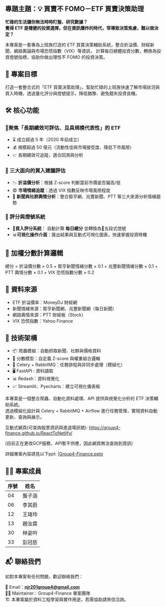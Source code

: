 ## 專題主題：💡 買賣不 FOMO－ETF 買賣決策助理

**忙碌的生活讓你無法時時盯盤、研究數據？**  
**覺得 ETF 是穩健的投資選擇，但在資訊爆炸的時代，常導致決策焦慮，難以做決定？**

本專案是一套專為上班族打造的 ETF 買賣決策輔助系統，整合折溢價、財經新聞、網路輿論與市場恐慌指數（VIX）等資訊，
計算每日總體投資分數，轉換為投資燈號指標，協助你做出理性不 FOMO 的投資決策。

## 🎯 專案目標

打造一套整合式的「ETF 買賣決策助理」，幫助忙碌的上班族快速了解市場狀況與買入時機，透過量化評分與燈號提示，降低猶豫、避免錯失投資良機。

## 🛠️ 核心功能

### 🎯聚焦「長期績效可評估、且具規模代表性」的 ETF

- ⏳ 成立超過 5 年（2020 年前成立）
- 💰 規模超過 50 億元（流動性佳與市場接受度、降低下市風險）
- 📈 長期績效可追蹤，適合回測與分析

### 🧠 三大面向的買入建議評估

- 📉 **折溢價分析**：根據 Z-score 判斷當前市價是否偏高/低
- 😨 **市場情緒追蹤**：透過 VIX 指數反映市場風險程度
- 📣 **新聞與社群輿情分析**：整合鉅亨網、兆豐新聞、PTT 等三大來源分析情緒趨勢

### 🧭 評分與燈號系統

- 🧠**買入評分系統**： 自動計算 **每日總分** 並轉換為🚦五段式燈號
- 📊**可視化操作介面**：匯出結果與互動式可視化圖表，快速掌握投資時機

## 🧮 加權分數計算邏輯

總分 = 折溢價分數 × 0.5
     + 鉅亨新聞情緒分數 × 0.1
     + 兆豐新聞情緒分數 × 0.1
     + PTT 輿情分數 × 0.1
     + VIX 恐慌指數分數 × 0.2

## 📌 資料來源

- ETF 折溢價率：MoneyDJ 財經網  
- 新聞情緒來源：鉅亨新聞網、兆豐新聞網（每日新聞）  
- 網路輿情來源：PTT 財經板（Stock）  
- VIX 恐慌指數：Yahoo Finance

## 🧰 技術架構

- 📦 爬蟲模組：自動抓取新聞、社群與價格資料  
- 🧮 分數模型：自定義 Z-score 與權重組合邏輯  
- 🐇 Celery + RabbitMQ：任務排程與非同步處理（模組化）
- 🖥️ FastAPI : 資料讀取  
- 📊 Redash：資料視覺化
- 📈 Streamlit、Pyecharts：建立可視化儀表板  

本專案是一個整合爬蟲、自動化資料處理、API 提供與視覺化分析的 ETF 決策輔助系統。  
透過模組化設計與 Celery + RabbitMQ + Airflow 進行任務管理，實現資料自動更新、查詢與展示。

互動式網頁(可查詢股票資訊與進退場訊號): https://group4-finance.github.io/ReactToNetlify/ 

(目前正在更改GCP服務，API暫不供應，因此網頁無法查詢到資訊)

詳細專案內容請見以下ppt:  |[Group4-Finance.pptx](https://github.com/user-attachments/files/22011834/Group4-Finance.pptx)


## 👨‍💻 專案成員
| 序號 | 姓名 
| -- | ---   |
| 04 | 龔子涵 |
| 06 | 李其蔚 |
| 12 | 王瑋玲 |
| 13 | 趙汝霖 |
| 30 | 林姿吟 |
| 33 | 彭冠慈 |

## 📬 聯絡我們

如對本專案有任何問題，歡迎聯絡我們：

📧 Email：**njr201group4@gmail.com**  
👨‍💻 Maintainer：Group4-Finance 專案團隊  
🏗️ 本專案屬於資料工程學習與實作用途，若需協助請來信洽詢。

